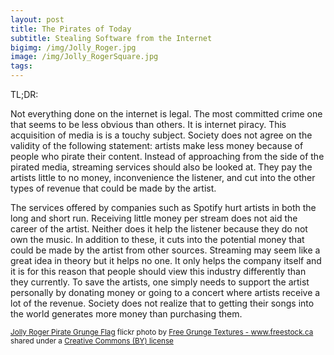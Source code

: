 ```yaml
---
layout: post
title: The Pirates of Today
subtitle: Stealing Software from the Internet
bigimg: /img/Jolly_Roger.jpg
image: /img/Jolly_RogerSquare.jpg
tags:
---
```

TL;DR:

Not everything done on the internet is legal. The most committed crime one that seems to be less obvious than others. It is internet piracy. This acquisition of media is is a touchy subject. Society does not agree on the validity of the following statement: artists make less money because of people who pirate their content. Instead of approaching from the side of the pirated media, streaming services should also be looked at. They pay the artists little to no money, inconvenience the listener, and cut into the other types of revenue that could be made by the artist.

The services offered by companies such as Spotify hurt artists in both the long and short run. Receiving little money per stream does not aid the career of the artist. Neither does it help the listener because they do not own the music. In addition to these, it cuts into the potential money that could be made by the artist from other sources. Streaming may seem like a great idea in theory but it helps no one. It only helps the company itself and it is for this reason that people should view this industry differently than they currently. To save the artists, one simply needs to support the artist personally by donating money or going to a concert where artists receive a lot of the revenue. Society does not realize that to getting their songs into the world generates more money than purchasing them.

<small><a title="Jolly Roger Pirate Grunge Flag" href="https://flickr.com/photos/80497449@N04/7377925440">Jolly Roger Pirate Grunge Flag</a> flickr photo by <a href="https://flickr.com/people/80497449@N04">Free Grunge Textures - www.freestock.ca</a> shared under a <a href="https://creativecommons.org/licenses/by/2.0/">Creative Commons (BY) license</a> </small>
